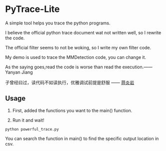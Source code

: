 # PyTrace-Lite
A simple tool helps you trace the python programs.	  

I believe the official python trace document wat not written well, so I rewrite the code.	  

The official filter seems to not be woking, so I write my own filter code.	  

My demo is used to trace the MMDetection code, you can change it.

As the saying goes,read the code is worse than read the execution.—— Yanyan Jiang 

子曾经曰过，读代码不如读执行，优雅调试前提是舒服 —— [蒋炎岩](https://cs.nju.edu.cn/ics/people/yanyanjiang/index.html)

## Usage
1. First, added the functions you want to the main() function.

2. Run it and wait!
```shell
python powerful_trace.py
```

You can search the function in main() to find the specific output location in csv.

